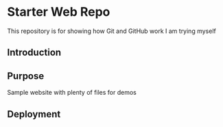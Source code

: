 # Starter Web Repo

This repository is for showing how Git and GitHub work I am trying myself

## Introduction

## Purpose

Sample website with plenty of files for demos

## Deployment